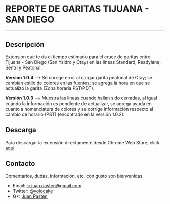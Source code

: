 REPORTE DE GARITAS TIJUANA - SAN DIEGO
========



* * *

Descripción
--------

Extensión que te da el tiempo estimado para el cruce de garitas entre Tijuana - San Diego (San Ysidro y Otay) en las lineas Standard, Readylane, Sentri y Peatonal.

__Versión 1.0.4__ --> Se corrige error al cargar garita peatonal de Otay; se cambian estilo de colores en las fuentes; se agrega la hora en que se actualizó la garita (Zona horaria PST/PDT).

__Versión 1.0.3__ --> Muestra las lineas cuando hallan sido cerradas, al igual cuando la información es pendiente de actualizar, se agrega ayuda en cuanto a nomenclatura de colores y se corrige información respecto al cambio de horario (PST) (encontrado en la versión 1.0.2).




Descarga
--------

Para descargar la extensión directamente desde Chrome Web Store, click [aquí](https://chrome.google.com/webstore/detail/reporte-de-garitas-tijuan/bbkialeefcaedbonpmdlbgolagcedkjg).




Contacto
--------
 
Comentarios, dudas, información, etc, con gusto son bienvenidas.

+   Email: ic.juan.pasten@gmail.com
+   Twitter: [@volocake](http://www.twitter.com/volocake)
+   G+: [Juan Pastén](https://plus.google.com/115438328178594494133/)